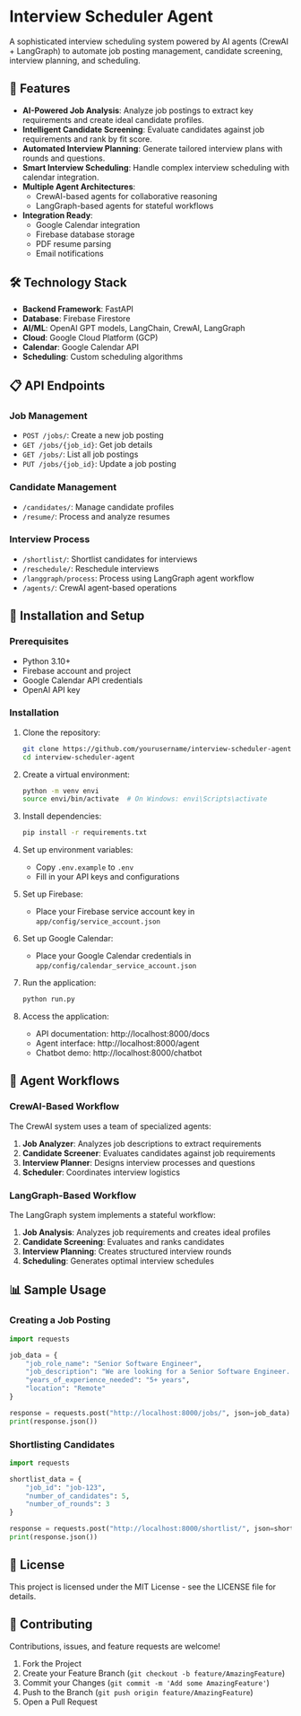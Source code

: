 # Interview Scheduler Agent

A sophisticated interview scheduling system powered by AI agents (CrewAI + LangGraph) to automate job posting management, candidate screening, interview planning, and scheduling.

## 🚀 Features

- **AI-Powered Job Analysis**: Analyze job postings to extract key requirements and create ideal candidate profiles.
- **Intelligent Candidate Screening**: Evaluate candidates against job requirements and rank by fit score.
- **Automated Interview Planning**: Generate tailored interview plans with rounds and questions.
- **Smart Interview Scheduling**: Handle complex interview scheduling with calendar integration.
- **Multiple Agent Architectures**: 
  - CrewAI-based agents for collaborative reasoning
  - LangGraph-based agents for stateful workflows
- **Integration Ready**:
  - Google Calendar integration
  - Firebase database storage
  - PDF resume parsing
  - Email notifications

## 🛠️ Technology Stack

- **Backend Framework**: FastAPI
- **Database**: Firebase Firestore
- **AI/ML**: OpenAI GPT models, LangChain, CrewAI, LangGraph
- **Cloud**: Google Cloud Platform (GCP)
- **Calendar**: Google Calendar API
- **Scheduling**: Custom scheduling algorithms

## 📋 API Endpoints

### Job Management
- `POST /jobs/`: Create a new job posting
- `GET /jobs/{job_id}`: Get job details
- `GET /jobs/`: List all job postings
- `PUT /jobs/{job_id}`: Update a job posting

### Candidate Management
- `/candidates/`: Manage candidate profiles
- `/resume/`: Process and analyze resumes

### Interview Process
- `/shortlist/`: Shortlist candidates for interviews
- `/reschedule/`: Reschedule interviews
- `/langgraph/process`: Process using LangGraph agent workflow
- `/agents/`: CrewAI agent-based operations

## 🔧 Installation and Setup

### Prerequisites
- Python 3.10+
- Firebase account and project
- Google Calendar API credentials
- OpenAI API key

### Installation

1. Clone the repository:
   ```bash
   git clone https://github.com/yourusername/interview-scheduler-agent.git
   cd interview-scheduler-agent
   ```

2. Create a virtual environment:
   ```bash
   python -m venv envi
   source envi/bin/activate  # On Windows: envi\Scripts\activate
   ```

3. Install dependencies:
   ```bash
   pip install -r requirements.txt
   ```

4. Set up environment variables:
   - Copy `.env.example` to `.env`
   - Fill in your API keys and configurations

5. Set up Firebase:
   - Place your Firebase service account key in `app/config/service_account.json`

6. Set up Google Calendar:
   - Place your Google Calendar credentials in `app/config/calendar_service_account.json`

7. Run the application:
   ```bash
   python run.py
   ```

8. Access the application:
   - API documentation: http://localhost:8000/docs
   - Agent interface: http://localhost:8000/agent
   - Chatbot demo: http://localhost:8000/chatbot

## 🔀 Agent Workflows

### CrewAI-Based Workflow

The CrewAI system uses a team of specialized agents:
1. **Job Analyzer**: Analyzes job descriptions to extract requirements
2. **Candidate Screener**: Evaluates candidates against job requirements
3. **Interview Planner**: Designs interview processes and questions
4. **Scheduler**: Coordinates interview logistics

### LangGraph-Based Workflow

The LangGraph system implements a stateful workflow:
1. **Job Analysis**: Analyzes job requirements and creates ideal profiles
2. **Candidate Screening**: Evaluates and ranks candidates
3. **Interview Planning**: Creates structured interview rounds
4. **Scheduling**: Generates optimal interview schedules

## 📊 Sample Usage

### Creating a Job Posting

```python
import requests

job_data = {
    "job_role_name": "Senior Software Engineer",
    "job_description": "We are looking for a Senior Software Engineer...",
    "years_of_experience_needed": "5+ years",
    "location": "Remote"
}

response = requests.post("http://localhost:8000/jobs/", json=job_data)
print(response.json())
```

### Shortlisting Candidates

```python
import requests

shortlist_data = {
    "job_id": "job-123",
    "number_of_candidates": 5,
    "number_of_rounds": 3
}

response = requests.post("http://localhost:8000/shortlist/", json=shortlist_data)
print(response.json())
```

## 📝 License

This project is licensed under the MIT License - see the LICENSE file for details.

## 🤝 Contributing

Contributions, issues, and feature requests are welcome!

1. Fork the Project
2. Create your Feature Branch (`git checkout -b feature/AmazingFeature`)
3. Commit your Changes (`git commit -m 'Add some AmazingFeature'`)
4. Push to the Branch (`git push origin feature/AmazingFeature`)
5. Open a Pull Request

